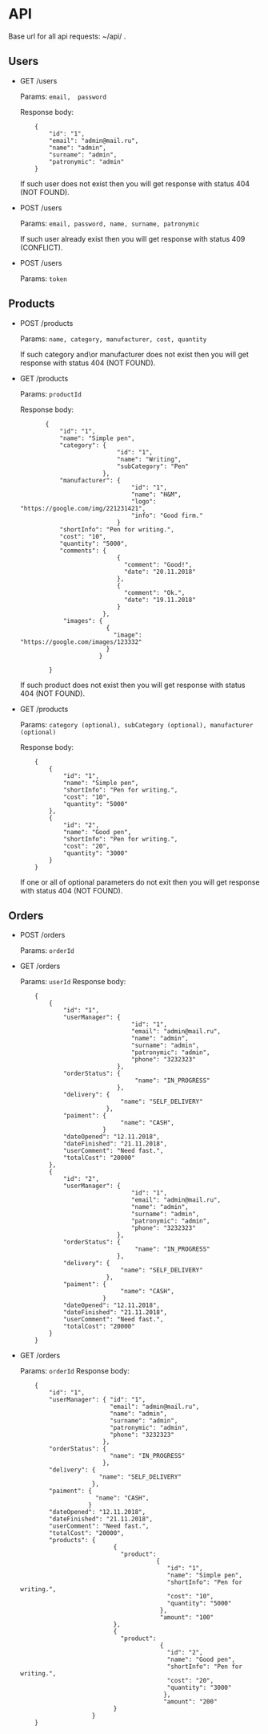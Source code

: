 # API

Base url for all api requests: ~/api/ .

## Users

* GET /users

    Params:
        ```
            email, 
            password
        ```

    Response body:
    
    ```
        {
            "id": "1",
            "email": "admin@mail.ru",
            "name": "admin",
            "surname": "admin",
            "patronymic": "admin"
        }
    ```
    If such user does not exist then you will get response with status 404 (NOT FOUND).


* POST /users

    Params:
        ```
            email,
            password,
            name,
            surname,
            patronymic
        ```
        
    If such user already exist then you will get response with status 409 (CONFLICT).

* POST /users

    Params:
        ```
            token
        ```
        
## Products

* POST /products

    Params:
        ```
            name,
            category,
            manufacturer,
            cost,
            quantity
        ```

    If such category and\or manufacturer does not exist then you will get response with status 404 (NOT FOUND).

* GET /products

    Params:
        ```
            productId
        ```

    Response body:
    
    ```
           {
               "id": "1",
               "name": "Simple pen",
               "category": {
                               "id": "1",
                               "name": "Writing",
                               "subCategory": "Pen"
                           },
               "manufacturer": {
                                   "id": "1",
                                   "name": "H&M",
                                   "logo": "https://google.com/img/221231421",
                                   "info": "Good firm."
                               }
               "shortInfo": "Pen for writing.",
               "cost": "10",
               "quantity": "5000",
               "comments": {
                               {
                                 "comment": "Good!",
                                 "date": "20.11.2018"
                               },
                               {
                                 "comment": "Ok.",
                                 "date": "19.11.2018"
                               }                               
                           },
                "images": {
                            {
                              "image": "https://google.com/images/123332"
                            }
                          }  
                         
            }
    ```
    If such product does not exist then you will get response with status 404 (NOT FOUND).
    
* GET /products

    Params:
        ```
            category (optional),
            subCategory (optional),
            manufacturer (optional)
        ```

    Response body:
    
    ```
        {
            {
                "id": "1",
                "name": "Simple pen",
                "shortInfo": "Pen for writing.",
                "cost": "10",
                "quantity": "5000"
            },
            {
                "id": "2",
                "name": "Good pen",
                "shortInfo": "Pen for writing.",
                "cost": "20",
                "quantity": "3000"
            }
        }
    ```
    If one or all of optional parameters do not exit then you will get response with status 404 (NOT FOUND).
    
## Orders

* POST /orders

    Params:
        ```
            orderId
        ```
        
* GET /orders

    Params:
        ```
            userId
        ```
    Response body:
    
    ```
        {
            {
                "id": "1",
                "userManager": {
                                   "id": "1",
                                   "email": "admin@mail.ru",
                                   "name": "admin",
                                   "surname": "admin",
                                   "patronymic": "admin",
                                   "phone": "3232323"
                               },
                "orderStatus": {
                                    "name": "IN_PROGRESS"
                               },
                "delivery": {
                                "name": "SELF_DELIVERY"
                            },
                "paiment": {
                                "name": "CASH",
                           }
                "dateOpened": "12.11.2018",
                "dateFinished": "21.11.2018",
                "userComment": "Need fast.",
                "totalCost": "20000"
            },
            {
                "id": "2",
                "userManager": {
                                   "id": "1",
                                   "email": "admin@mail.ru",
                                   "name": "admin",
                                   "surname": "admin",
                                   "patronymic": "admin",
                                   "phone": "3232323"
                               },
                "orderStatus": {
                                    "name": "IN_PROGRESS"
                               },
                "delivery": {
                                "name": "SELF_DELIVERY"
                            },
                "paiment": {
                                "name": "CASH",
                           }
                "dateOpened": "12.11.2018",
                "dateFinished": "21.11.2018",
                "userComment": "Need fast.",
                "totalCost": "20000"
            }
        }
    ```
* GET /orders

    Params:
        ```
            orderId
        ```
    Response body:
    
    ```
        {
            "id": "1",
            "userManager": { "id": "1",
                             "email": "admin@mail.ru",
                             "name": "admin",
                             "surname": "admin",
                             "patronymic": "admin",
                             "phone": "3232323"
                           },
            "orderStatus": {
                             "name": "IN_PROGRESS"
                           },
            "delivery": {
                          "name": "SELF_DELIVERY"
                        },
            "paiment": {
                         "name": "CASH",
                       }
            "dateOpened": "12.11.2018",
            "dateFinished": "21.11.2018",
            "userComment": "Need fast.",
            "totalCost": "20000",
            "products": {
                              {
                                "product":
                                          {
                                             "id": "1",
                                             "name": "Simple pen",
                                             "shortInfo": "Pen for writing.",
                                             "cost": "10",
                                             "quantity": "5000"
                                           },
                                           "amount": "100"
                              },
                              {
                                "product":                                 
                                           {
                                             "id": "2",
                                             "name": "Good pen",
                                             "shortInfo": "Pen for writing.",
                                             "cost": "20",
                                             "quantity": "3000"
                                            },
                                            "amount": "200"
                              }
                        }
        }
    ```
